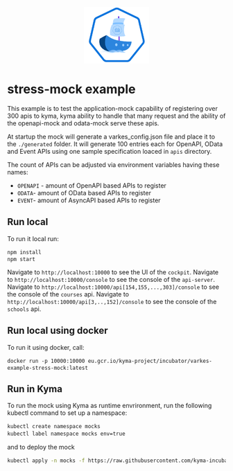 <p align="center">
 <img src="../../logos/logo.svg" width="150">
</p>

# stress-mock example

This example is to test the application-mock capability of registering over 300 apis to kyma, kyma ability to handle that many request and the ability of the openapi-mock and odata-mock serve these apis.

At startup the mock will generate a varkes_config.json file and place it to the `./generated` folder. It will generate 100 entries each for OpenAPI, OData and Event APIs using one sample specification loaced in `apis` directory.

The count of APIs can be adjusted via environment variables having these names:

- `OPENAPI` - amount of OpenAPI based APIs to register
- `ODATA`- amount of OData based APIs to register
- `EVENT`- amount of AsyncAPI based APIs to register

## Run local

To run it local run:
```
npm install
npm start
```

Navigate to `http://localhost:10000` to see the UI of the `cockpit`.
Navigate to `http://localhost:10000/console` to see the console of the `api-server`.
Navigate to `http://localhost:10000/api[154,155,...,303]/console` to see the console of the `courses` api.
Navigate to `http://localhost:10000/api[3,..,152]/console` to see the console of the `schools` api.

## Run local using docker

To run it using docker, call:
```
docker run -p 10000:10000 eu.gcr.io/kyma-project/incubator/varkes-example-stress-mock:latest
```

## Run in Kyma

To run the mock using Kyma as runtime envrironment, run the following kubectl command to set up a namespace:

```bash
kubectl create namespace mocks
kubectl label namespace mocks env=true
```

and to deploy the mock
```bash
kubectl apply -n mocks -f https://raw.githubusercontent.com/kyma-incubator/varkes/master/examples/stress-mock/deployment/deployment.yaml
```
